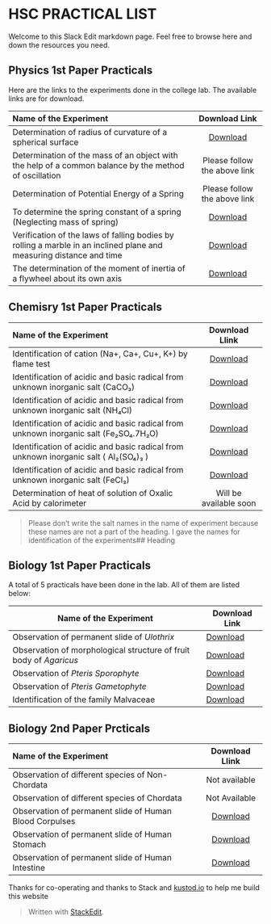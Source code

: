 ﻿<!DOCTYPE html>
<html>

<head>
  <meta charset="utf-8">
  <meta name="viewport" content="width=device-width, initial-scale=1.0">
  <title>Practical List of HSC</title>
  <link rel="stylesheet" href="https://stackedit.io/style.css" />
</head>

<body class="stackedit">
  <div class="stackedit__html"><h1 id="hsc-practical-list">HSC PRACTICAL LIST</h1>
<p>Welcome to this Slack Edit markdown page. Feel free to browse here and down the resources you need.</p>
<h2 id="physics-1st-paper-practicals">Physics 1st Paper Practicals</h2>
<body>Here are the links to the experiments done in the college lab. The available links are for download.</body>

<table>
<thead>
<tr>
<th align="left">Name of the Experiment</th>
<th align="center">Download Link</th>
</tr>
</thead>
<tbody>
<tr>
<td align="left">Determination of radius of curvature of a spherical surface</td>
<td align="center"><a href="https://wow.link/P1E1to3">Download</a></td>
</tr>
<tr>
<td align="left">Determination of the mass of an object with the help of a common balance by the method of oscillation</td>
<td align="center">Please follow the above link</td>
</tr>
<tr>
<td align="left">Determination of Potential Energy of a Spring</td>
<td align="center">Please follow the above link</td>
</tr>
<tr>
<td align="left">To determine the spring constant of a spring (Neglecting mass of spring)</td>
<td align="center"><a href="https://wow.link/P1E4">Download</a></td>
</tr>
<tr>
<td align="left">Verification of the laws of falling bodies by rolling a marble in an inclined plane and measuring distance and time</td>
<td align="center"><a href="https://wow.link/P1E5">Download</a></td>
</tr>
<tr>
<td align="left">The determination of the moment of inertia of a flywheel about its own axis</td>
<td align="center"><a href="https://wow.link/P1E6">Download</a></td>
</tr>
</tbody>
</table><h2 id="chemisry-1st-paper-practicals">Chemisry 1st Paper Practicals</h2>

<table>
<thead>
<tr>
<th align="left">Name of the Experiment</th>
<th align="center">Download Llink</th>
</tr>
</thead>
<tbody>
<tr>
<td align="left">Identification of cation (Na+, Ca+, Cu+, K+) by flame test</td>
<td align="center"><a href="https://wow.link/C1E1"> Download </a></td>
</tr>
<tr>
<td align="left">Identification of acidic and basic radical from unknown inorganic salt (CaCO₃)</td>
<td align="center"><a href="https://wow.link/C1E2">Download</a></td>
</tr>
<tr>
<td align="left">Identification of acidic and basic radical from unknown inorganic salt (NH₄Cl)</td>
<td align="center"><a href="https://wow.link/C1E3">Download</a></td>
</tr>
<tr>
<td align="left">Identification of acidic and basic radical from unknown inorganic salt (Fe₂SO₄.7H₂O)</td>
<td align="center"><a href="https://wow.link/C1E4">Download</a></td>
</tr>
<tr>
<td align="left">Identification of acidic and basic radical from unknown inorganic salt ( Al₂(SO₄)₃ )</td>
<td align="center"><a href="https://wow.link/C1E5">Download</a></td>
</tr>
<tr>
<td align="left">Identification of acidic and basic radical from unknown inorganic salt (FeCl₃)</td>
<td align="center"><a href="https://wow.link/C1E6">Download</a></td>
</tr>
<tr>
<td align="left">Determination of heat of solution of Oxalic Acid by calorimeter</td>
<td align="center">Will be available soon</td>
</tr>
</tbody>
</table><blockquote>
<p>Please don’t write the salt names in the name of experiment because these names are not a part of the heading. I gave the names for identification of the experiments## Heading</p>
</blockquote>
<h2 id="biology-1st-paper-practicals">Biology 1st Paper Practicals</h2>
<p>A total of 5 practicals have been done in the lab. All of them are listed below:</p>

<table>
<thead>
<tr>
<th>Name of the Experiment</th>
<th>Download Link</th>
</tr>
</thead>
<tbody>
<tr>
<td>Observation of permanent slide of <em>Ulothrix</em></td>
<td><a href="https://wow.link/7Fp">Download</a></td>
</tr>
  <td>Observation of morphological structure of fruit body of <em>Agaricus</em></td>
<td><a href="https://wow.link/8Fp">Download</a></td>
</tr>
    <tr>
<td>Observation of <em>Pteris Sporophyte</em></td>
<td><a href="https://wow.link/9Fp">Download</a></td>
</tr>
<tr>
<td>Observation of <em>Pteris Gametophyte</em></td>
<td><a href="https://wow.link/wFp">Download</a></td>
</tr>
<tr>
<tr>
<td>Identification of the family Malvaceae</td>
<td><a href="https://wow.link/eFp">Download</a></td>
</tr>
</tbody>
</table><h2 id="biology-2nd-paper-prcticals">Biology 2nd Paper Prcticals</h2>

<table>
<thead>
<tr>
<th align="left">Name of the Experiment</th>
<th align="center">Download Llink</th>
</tr>
</thead>
<tbody>
<tr>
<td align="left">Observation of different species of Non-Chordata</td>
<td align="center">Not available</td>
</tr>
<tr>
<td align="left">Observation of different species of Chordata</td>
<td align="center">Not Available</td>
</tr>
<tr>
<td align="left">Observation of permanent slide of Human Blood Corpulses</td>
<td align="center"><a href="https://wow.link/Bju">Download</a></td>
</tr>
<tr>
<td align="left">Observation of permanent slide of Human Stomach</td>
<td align="center"><a href="https://wow.link/Nju">Download</a></td>
</tr>
<tr>
<td align="left">Observation of permanent slide of Human Intestine</td>
<td align="center"><a href="https://wow.link/Mju">Download</a></td>
</tr>
</tbody>
</table><p>Thanks for co-operating and thanks to Stack and <a href="http://kustod.io">kustod.io</a> to help me build this website</p>
<blockquote>
<p>Written with <a href="https://stackedit.io/">StackEdit</a>.</p>
</blockquote>
</div>
</body>

</html>
<!--stackedit_data:
eyJwcm9wZXJ0aWVzIjoidGl0bGU6IFByYWN0aWNhbHNcbmF1dG
hvcjogU2hhZCBBaG1lZCBSYWl5YW5cbiIsImhpc3RvcnkiOlsx
MTIzNTU3OTc5XX0=
-->
